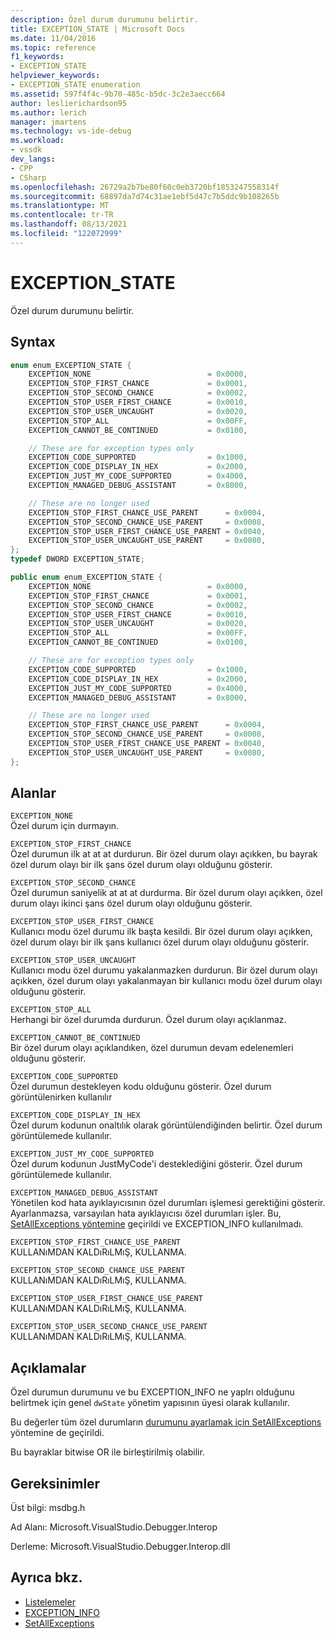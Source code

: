 ```yaml
---
description: Özel durum durumunu belirtir.
title: EXCEPTION_STATE | Microsoft Docs
ms.date: 11/04/2016
ms.topic: reference
f1_keywords:
- EXCEPTION_STATE
helpviewer_keywords:
- EXCEPTION_STATE enumeration
ms.assetid: 597f4f4c-9b70-485c-b5dc-3c2e3aecc664
author: leslierichardson95
ms.author: lerich
manager: jmartens
ms.technology: vs-ide-debug
ms.workload:
- vssdk
dev_langs:
- CPP
- CSharp
ms.openlocfilehash: 26729a2b7be80f60c0eb3720bf1853247558314f
ms.sourcegitcommit: 68897da7d74c31ae1ebf5d47c7b5ddc9b108265b
ms.translationtype: MT
ms.contentlocale: tr-TR
ms.lasthandoff: 08/13/2021
ms.locfileid: "122072999"
---
```

# <a name="exception_state"></a>EXCEPTION_STATE
Özel durum durumunu belirtir.

## <a name="syntax"></a>Syntax

```cpp
enum enum_EXCEPTION_STATE {
    EXCEPTION_NONE                          = 0x0000,
    EXCEPTION_STOP_FIRST_CHANCE             = 0x0001,
    EXCEPTION_STOP_SECOND_CHANCE            = 0x0002,
    EXCEPTION_STOP_USER_FIRST_CHANCE        = 0x0010,
    EXCEPTION_STOP_USER_UNCAUGHT            = 0x0020,
    EXCEPTION_STOP_ALL                      = 0x00FF,
    EXCEPTION_CANNOT_BE_CONTINUED           = 0x0100,

    // These are for exception types only
    EXCEPTION_CODE_SUPPORTED                = 0x1000,
    EXCEPTION_CODE_DISPLAY_IN_HEX           = 0x2000,
    EXCEPTION_JUST_MY_CODE_SUPPORTED        = 0x4000,
    EXCEPTION_MANAGED_DEBUG_ASSISTANT       = 0x8000,

    // These are no longer used
    EXCEPTION_STOP_FIRST_CHANCE_USE_PARENT      = 0x0004,
    EXCEPTION_STOP_SECOND_CHANCE_USE_PARENT     = 0x0008,
    EXCEPTION_STOP_USER_FIRST_CHANCE_USE_PARENT = 0x0040,
    EXCEPTION_STOP_USER_UNCAUGHT_USE_PARENT     = 0x0080,
};
typedef DWORD EXCEPTION_STATE;
```

```csharp
public enum enum_EXCEPTION_STATE {
    EXCEPTION_NONE                          = 0x0000,
    EXCEPTION_STOP_FIRST_CHANCE             = 0x0001,
    EXCEPTION_STOP_SECOND_CHANCE            = 0x0002,
    EXCEPTION_STOP_USER_FIRST_CHANCE        = 0x0010,
    EXCEPTION_STOP_USER_UNCAUGHT            = 0x0020,
    EXCEPTION_STOP_ALL                      = 0x00FF,
    EXCEPTION_CANNOT_BE_CONTINUED           = 0x0100,

    // These are for exception types only
    EXCEPTION_CODE_SUPPORTED                = 0x1000,
    EXCEPTION_CODE_DISPLAY_IN_HEX           = 0x2000,
    EXCEPTION_JUST_MY_CODE_SUPPORTED        = 0x4000,
    EXCEPTION_MANAGED_DEBUG_ASSISTANT       = 0x8000,

    // These are no longer used
    EXCEPTION_STOP_FIRST_CHANCE_USE_PARENT      = 0x0004,
    EXCEPTION_STOP_SECOND_CHANCE_USE_PARENT     = 0x0008,
    EXCEPTION_STOP_USER_FIRST_CHANCE_USE_PARENT = 0x0040,
    EXCEPTION_STOP_USER_UNCAUGHT_USE_PARENT     = 0x0080,
};
```

## <a name="fields"></a>Alanlar
`EXCEPTION_NONE`\
Özel durum için durmayın.

`EXCEPTION_STOP_FIRST_CHANCE`\
Özel durumun ilk at at at durdurun. Bir özel durum olayı açıkken, bu bayrak özel durum olayı bir ilk şans özel durum olayı olduğunu gösterir.

`EXCEPTION_STOP_SECOND_CHANCE`\
Özel durumun saniyelik at at at durdurma. Bir özel durum olayı açıkken, özel durum olayı ikinci şans özel durum olayı olduğunu gösterir.

`EXCEPTION_STOP_USER_FIRST_CHANCE`\
Kullanıcı modu özel durumu ilk başta kesildi. Bir özel durum olayı açıkken, özel durum olayı bir ilk şans kullanıcı özel durum olayı olduğunu gösterir.

`EXCEPTION_STOP_USER_UNCAUGHT`\
Kullanıcı modu özel durumu yakalanmazken durdurun. Bir özel durum olayı açıkken, özel durum olayı yakalanmayan bir kullanıcı modu özel durum olayı olduğunu gösterir.

`EXCEPTION_STOP_ALL`\
Herhangi bir özel durumda durdurun. Özel durum olayı açıklanmaz.

`EXCEPTION_CANNOT_BE_CONTINUED`\
Bir özel durum olayı açıklandıken, özel durumun devam edelenemleri olduğunu gösterir.

`EXCEPTION_CODE_SUPPORTED`\
Özel durumun destekleyen kodu olduğunu gösterir. Özel durum görüntülenirken kullanılır

`EXCEPTION_CODE_DISPLAY_IN_HEX`\
Özel durum kodunun onaltılık olarak görüntülendiğinden belirtir. Özel durum görüntülemede kullanılır.

`EXCEPTION_JUST_MY_CODE_SUPPORTED`\
Özel durum kodunun JustMyCode'i desteklediğini gösterir. Özel durum görüntülemede kullanılır.

`EXCEPTION_MANAGED_DEBUG_ASSISTANT`\
Yönetilen kod hata ayıklayıcısının özel durumları işlemesi gerektiğini gösterir. Ayarlanmazsa, varsayılan hata ayıklayıcısı özel durumları işler. Bu, [SetAllExceptions yöntemine](../../../extensibility/debugger/reference/idebugengine3-setallexceptions.md) geçirildi ve [](../../../extensibility/debugger/reference/exception-info.md) EXCEPTION_INFO kullanılmadı.

`EXCEPTION_STOP_FIRST_CHANCE_USE_PARENT`\
KULLANıMDAN KALDıRıLMıŞ, KULLANMA.

`EXCEPTION_STOP_SECOND_CHANCE_USE_PARENT`\
KULLANıMDAN KALDıRıLMıŞ, KULLANMA.

`EXCEPTION_STOP_USER_FIRST_CHANCE_USE_PARENT`\
KULLANıMDAN KALDıRıLMıŞ, KULLANMA.

`EXCEPTION_STOP_USER_SECOND_CHANCE_USE_PARENT`\
KULLANıMDAN KALDıRıLMıŞ, KULLANMA.

## <a name="remarks"></a>Açıklamalar
Özel durumun durumunu ve bu EXCEPTION_INFO ne yaplrı olduğunu belirtmek için genel `dwState` yönetim yapısının üyesi olarak kullanılır. [](../../../extensibility/debugger/reference/exception-info.md)

Bu değerler tüm özel durumların [durumunu ayarlamak için SetAllExceptions](../../../extensibility/debugger/reference/idebugengine3-setallexceptions.md) yöntemine de geçirildi.

Bu bayraklar bitwise OR ile birleştirilmiş olabilir.

## <a name="requirements"></a>Gereksinimler
Üst bilgi: msdbg.h

Ad Alanı: Microsoft.VisualStudio.Debugger.Interop

Derleme: Microsoft.VisualStudio.Debugger.Interop.dll

## <a name="see-also"></a>Ayrıca bkz.
- [Listelemeler](../../../extensibility/debugger/reference/enumerations-visual-studio-debugging.md)
- [EXCEPTION_INFO](../../../extensibility/debugger/reference/exception-info.md)
- [SetAllExceptions](../../../extensibility/debugger/reference/idebugengine3-setallexceptions.md)
